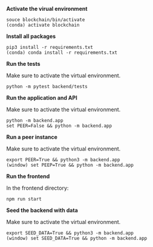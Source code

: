 **Activate the virual environment**

```
souce blockchain/bin/activate
(conda) activate blockchain
```

**Install all packages**

```
pip3 install -r requirements.txt
(conda) conda install -r requirements.txt
```

**Run the tests**

Make sure to activate the virtual environment.

```
python -m pytest backend/tests
```

**Run the application and API**

Make sure to activate the virtual environment.

```
python -m backend.app
set PEER=False && python -m backend.app
```

**Run a peer instance**

Make sure to activate the virtual environment.

```
export PEER=True && python3 -m backend.app
(window) set PEEP=True && python -m backend.app
```

**Run the frontend**

In the frontend directory:

```
npm run start
```

**Seed the backend with data**

Make sure to activate the virtual environment.

```
export SEED_DATA=True && python3 -m backend.app
(window) set SEED_DATA=True && python -m backend.app
```
